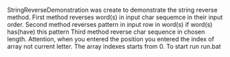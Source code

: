 StringReverseDemonstration was create to demonstrate the string reverse method.
First method reverses word(s) in input char sequemce in their input order.
Second method reverses pattern in input row in word(s) if word(s) has(have) this pattern
Third method reverse char sequence in chosen length. Attention, when you entered the position you entered the index of array not current letter.
The array indexes starts from 0.
To start run run.bat